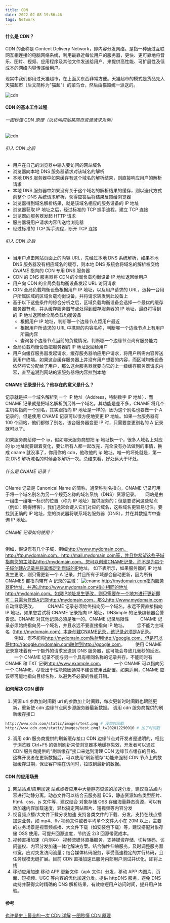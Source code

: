 ```yaml
---
title: CDN
date: 2022-02-08 19:56:46
tags: Network
---
```


#### 什么是 CDN？

CDN 的全称是 Content Delivery Network，即内容分发网络。是指一种通过互联网互相连接的电脑网络系统，利用最靠近每位用户的服务器，更快、更可靠地将音乐、图片、视频、应用程序及其他文件发送给用户，来提供高性能、可扩展性及低成本的网络内容传递给用户。

现实中我们都用过天猫超市，在上面买东西非常方便。天猫超市的模式是货品先入天猫超市（后文简称为"猫超"）的菜鸟仓，然后由猫超统一派送的。

![cdn](https://p1-jj.byteimg.com/tos-cn-i-t2oaga2asx/gold-user-assets/2019/8/5/16c5f7c722ca14fc~tplv-t2oaga2asx-watermark.awebp)

#### CDN 的基本工作过程

###### 一图秒懂 CDN 原理（以访问网站某网页资源请求为例）

![cdn](https://p3-juejin.byteimg.com/tos-cn-i-k3u1fbpfcp/fcd8f20339064af1a4e3e4847e0a3d6a~tplv-k3u1fbpfcp-watermark.awebp)

###### 引入 CDN 之前

- 用户在自己的浏览器中输入要访问的网站域名
- 浏览器向本地 DNS 服务器请求对该域名的解析
- 本地 DNS 服务器中如果缓存有这个域名的解析结果，则直接响应用户的解析请求
- 本地 DNS 服务器中如果没有关于这个域名的解析结果的缓存，则以迭代方式向整个 DNS 系统请求解析，获得应答后将结果反馈给浏览器
- 浏览器得到域名解析结果，就是该域名相应的服务设备的 IP 地址
- 浏览器获取 IP 地址之后，经过标准的 TCP 握手流程，建立 TCP 连接
- 浏览器向服务器发起 HTTP 请求
- 服务器将用户请求内容传送给浏览器
- 经过标准的 TCP 挥手流程，断开 TCP 连接

###### 引入 CDN 之后

- 当用户点击网站页面上的内容 URL，先经过本地 DNS 系统解析，如果本地 DNS 服务器没有相应域名的缓存，则本地 DNS 系统会将域名的解析权交给 _CNAME_ 指向的 CDN 专用 DNS 服务器
- CDN 的 DNS 服务器将 CDN 的全局负载均衡设备 IP 地址返回给用户
- 用户向 CDN 的全局负载均衡设备发起 URL 访问请求
- CDN 全局负载均衡设备根据用户 IP 地址，以及用户请求的 URL，选择一台用户所属区域的区域负载均衡设备，并将请求转发到此设备上
- 基于以下这些条件的综合分析之后，区域负载均衡设备会选择一个最优的缓存服务器节点，并从缓存服务器节点处得到缓存服务器的 IP 地址，最终将得到的 IP 地址返回给全局负载均衡设备
  - 根据用户 IP 地址，判断哪一个边缘节点距用户最近
  - 根据用户所请求的 URL 中携带的内容名称，判断哪一个边缘节点上有用户所需内容
  - 查询各个边缘节点当前的负载情况，判断哪一个边缘节点尚有服务能力
- 全局负载均衡设备把服务器的 IP 地址返回给用户
- 用户向缓存服务器发起请求，缓存服务器响应用户请求，将用户所需内容传送到用户终端。如果这台缓存服务器上并没有用户想要的内容，而区域均衡设备依然将它分配给了用户，那么这台服务器就要向它的上一级缓存服务器请求内容，直至追溯到网站的源服务器将内容拉到本地

#### CNAME 记录是什么？他存在的意义是什么？

记录就是把一个域名解析到一个 IP 地址（Address，特制数字 IP 地址），而 CNAME 记录就是把域名解析到另外一个域名。其功能是差不多，CNAME 将几个主机名指向一个别名，其实跟指向 IP 地址是一样的，因为这个别名也要做一个 A 记录的。但是使用 CNAME 记录可以很方便地变更 IP 地址。如果一台服务器有 100 个网站，他们都做了别名，该台服务器变更 IP 时，只需要变更别名的 A 记录就可以了。

如果服务商给你一个 ip，假如哪天服务商想把 ip 地址换一个，很多人域名上对应的 ip 地址就要跟着变化，要让所有人都一起改完，完全没有办法做到的事情，换成 cname 就没事了，你用你的 cdn，他改他的 ip 地址。唯一的坏处就是，第一次 DNS 解析域名的时候会多解析一次。总结来看，好处远大于坏处。

###### 什么是 CNAME 记录？

CName 记录是 Canonical Name 的简称，通常称别名指向，CNAME 记录可用于将一个域名别名为另一个规范名称的域名系统（DNS）资源记录。　　网站是由一组由一组唯一标识的位置（称为 IP 地址）提供服务的；但是要访问这些站点（例如：晓得博客），我们通常会键入它们对应的域名，这些域名更容易记住。要找到正确的 IP 地址，您的浏览器将联系域名服务器（DNS），并在其数据库中查询 IP 地址。

###### CNAME 记录如何使用？

例如，假设您有几个子域，例如<http://www.mydomain.com，http://ftp.mydomain.com，http://mail.mydomain.com等，并且您希望这些子域指向您的主域名http://mydomain.com。您可以创建CNAME记录，而不是为每个子域创建A记录并将其绑定到您域的IP>地址。
如下表所示，如果服务器的 IP 地址发生更改，则只需更新一个 A 记录，并且所有子域都会自动更新，因为所有 CNAMES 都指向带有 A 记录的主域：
![cname](https://pic1.zhimg.com/v2-aab77a543b11a4a3ecf40ec226f1af4e_r.jpg?source=1940ef5c)
<http://mydomain.com指向服务器IP地址，并通过http://www.mydomain.com指向相同的地址http://mydomain.com。如果IP地址发生更改，则只需要在一个地方进行更新即可：只需为修改A记录http://mydomain.com，那么http://www.mydomain.com>自动继承更改。
　　 CNAME 记录必须始终指向另一个域名，永远不要直接指向 IP 地址。如果您尝试将 CNAME 记录指向 IP 地址，DNSimple 的记录编辑器会警告您。CNAME 对其他记录必须是唯一的。CNAME 记录局限性
　　 CNAME 记录必须始终指向另一个域名，并且永远不要直接指向 IP 地址。
　　您不能为主域名（<http://mydomain.com）本身创建CNAME记录，该记录必须是A>记录。
　　例如，您不能将<http://mydomain.com映射到http://google.com，但是可以将http://google.mydomain.com映射到http://google.com>。
　　使用 CNAME 记录意味着有一个额外的请求发送到 DNS 服务器，这可能会导致几毫秒的延迟。
　　一个 CNAME 记录不能与另一个具有相同名称的记录共存。不能同时有 CNAME 和 TXT 记录<http://www.example.com>。
　　一个 CNAME 可以指向另一个 CNAME，尽管出于性能原因通常不建议使用此配置。如果适用，CNAME 应该尽可能地指向目标名称，以避免不必要的性能开销。

#### 如何解决 CDN 缓存

1. 资源 url 参数加时间戳
   url 的参数加上时间戳，每次更新时时间戳也跟随更新，重新使 cdn 边缘节点同步源服务器最新数据。
   调用 cdn 服务商提供的刷新缓存接口

```bash
http://www.cdn.com/static/images/test.png # 没加时间戳
http://www.cdn.com/static/images/test.png?_t=202012290910 # 加了时间戳
```

2. 调用 cdn 服务商提供的刷新缓存接口
   CDN 边缘节点对开发者是透明的，相比于浏览器 Ctrl+F5 的强制刷新来使浏览器本地缓存失效，开发者可以通过 CDN 服务商提供的“刷新缓存”接口来达到清理 CDN 边缘节点缓存的目的。
   这样开发者在更新数据后，可以使用“刷新缓存”功能来强制 CDN 节点上的数据缓存过期，保证客户端在访问时，拉取到最新的数据。

#### CDN 的应用场景

1. 网站站点/应用加速
   站点或者应用中大量静态资源的加速分发，建议将站点内容进行动静分离，动态文件可以结合云服务器 ECS，静态资源如各类型图片、html、css、js 文件等，建议结合 对象存储 OSS 存储海量静态资源，可以有效加速内容加载速度，轻松搞定网站图片、短视频等内容分发
2. 视音频点播/大文件下载分发加速
   支持各类文件的下载、分发，支持在线点播加速业务，如 mp4、flv 视频文件或者平均单个文件大小在 20M 以上，主要的业务场景是视音频点播、大文件下载（如安装包下载）等，建议搭配对象存储 OSS 使用，可提升回源速度，节约近 2/3 回源带宽成本。
3. 视频直播加速（内测中）
   视频流媒体直播服务，支持媒资存储、切片转码、访问鉴权、内容分发加速一体化解决方案。结合弹性伸缩服务，及时调整服务器带宽，应对突发访问流量；结合媒体转码服务，享受高速稳定的并行转码，且任务规模无缝扩展。目前 CDN 直播加速已服务内部用户测试并优化，即将上线
4. 移动应用加速
   移动 APP 更新文件（apk 文件）分发，移动 APP 内图片、页面、短视频、UGC 等内容的优化加速分发。提供 httpDNS 服务，避免 DNS 劫持并获得实时精确的 DNS 解析结果，有效缩短用户访问时间，提升用户体验。

#### 参考

[也许是史上最全的一次 CDN 详解](https://zhuanlan.zhihu.com/p/28940451)
[一图秒懂 CDN 原理](https://juejin.cn/post/6962904216503320589)
